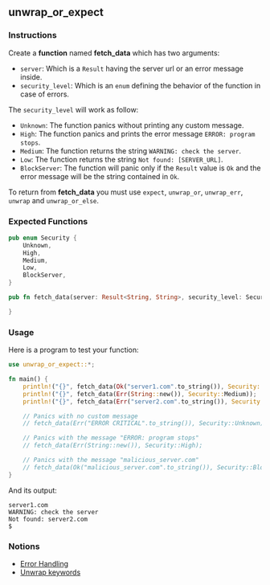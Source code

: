 ## unwrap_or_expect

### Instructions

Create a **function** named **fetch_data** which has two arguments:
- `server`: Which is a `Result` having the server url or an error message inside.
- `security_level`: Which is an `enum` defining the behavior of the function in case of errors.

The `security_level` will work as follow:
- `Unknown`: The function panics without printing any custom message.
- `High`: The function panics and prints the error message `ERROR: program stops`.
- `Medium`: The function returns the string `WARNING: check the server`.
- `Low`: The function returns the string `Not found: [SERVER_URL]`.
- `BlockServer`: The function will panic only if the `Result` value is `Ok` and the error message will be the string contained in `Ok`.

To return from **fetch_data** you must use `expect`, `unwrap_or`, `unwrap_err`, `unwrap` and `unwrap_or_else`.

### Expected Functions

```rust
pub enum Security {
	Unknown,
	High,
	Medium,
	Low,
	BlockServer,
}

pub fn fetch_data(server: Result<String, String>, security_level: Security) -> String {

}
```

### Usage

Here is a program to test your function:

```rust
use unwrap_or_expect::*;

fn main() {
    println!("{}", fetch_data(Ok("server1.com".to_string()), Security::Medium));
    println!("{}", fetch_data(Err(String::new()), Security::Medium));
    println!("{}", fetch_data(Err("server2.com".to_string()), Security::Low));

    // Panics with no custom message
    // fetch_data(Err("ERROR CRITICAL".to_string()), Security::Unknown);

    // Panics with the message "ERROR: program stops"
    // fetch_data(Err(String::new()), Security::High);

    // Panics with the message "malicious_server.com"
    // fetch_data(Ok("malicious_server.com".to_string()), Security::BlockServer);
}
```

And its output:

```console
server1.com
WARNING: check the server
Not found: server2.com
$
```

### Notions

- [Error Handling](https://doc.rust-lang.org/book/ch09-00-error-handling.html)
- [Unwrap keywords](https://doc.rust-lang.org/std/?search=unwrap)
